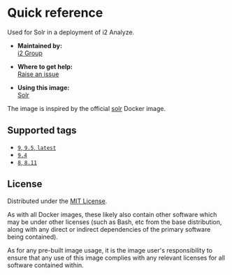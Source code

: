 # Quick reference

Used for Solr in a deployment of i2 Analyze.

- **Maintained by:**  
  [i2 Group](https://i2group.com/)

- **Where to get help:**  
  [Raise an issue](https://github.com/i2group/analyze-docker/issues?q=is%3Aissue+is%3Aopen)

- **Using this image:**  
  [Solr](https://i2group.github.io/analyze-containers/content/images%20and%20containers/solr.html)

The image is inspired by the official [solr](https://hub.docker.com/_/solr) Docker image.

## Supported tags

- [`9`, `9.5`, `latest`](https://github.com/i2group/analyze-docker/blob/main/images/solr/9.5/Dockerfile)
- [`9.4`](https://github.com/i2group/analyze-docker/blob/main/images/solr/9.4/Dockerfile)
- [`8`, `8.11`](https://github.com/i2group/analyze-docker/blob/main/images/solr/8.11/Dockerfile)

## License

Distributed under the [MIT License](../../LICENSE).

As with all Docker images, these likely also contain other software which may be under other licenses (such as Bash, etc from the base distribution, along with any direct or indirect dependencies of the primary software being contained).

As for any pre-built image usage, it is the image user's responsibility to ensure that any use of this image complies with any relevant licenses for all software contained within.
